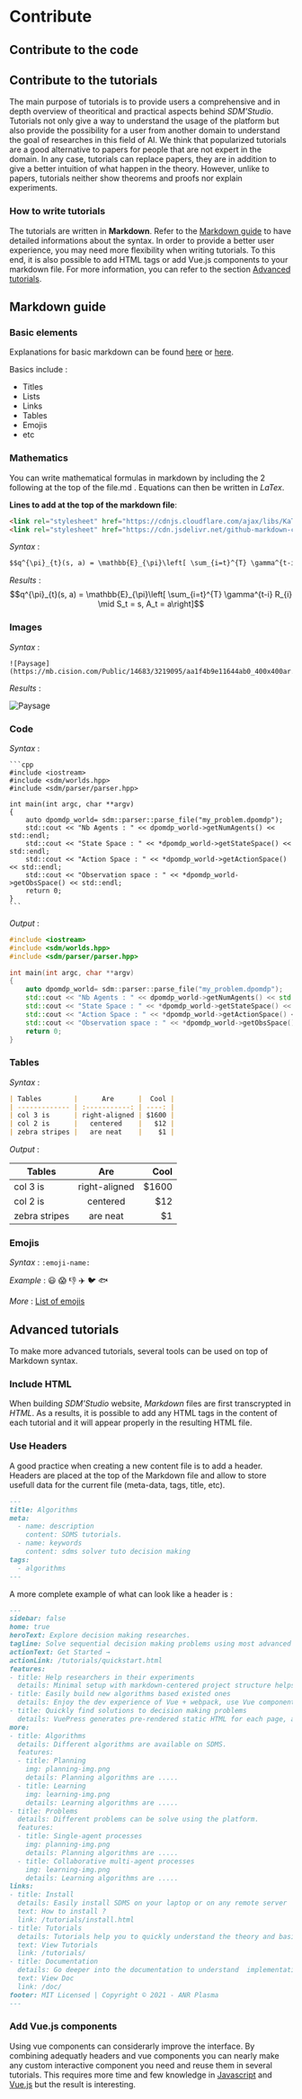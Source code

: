 # Contribute

<link rel="stylesheet" href="https://cdnjs.cloudflare.com/ajax/libs/KaTeX/0.5.1/katex.min.css">
<link rel="stylesheet" href="https://cdn.jsdelivr.net/github-markdown-css/2.2.1/github-markdown.css"/>

## Contribute to the code


## Contribute to the tutorials

The main purpose of tutorials is to provide users a comprehensive and in depth overview of theoritical and practical aspects behind *SDM'Studio*. Tutorials not only give a way to understand the usage of the platform but also provide the possibility for a user from another domain to understand the goal of researches in this field of AI. We think that popularized tutorials are a good alternative to papers for people that are not expert in the domain. In any case, tutorials can replace papers, they are in addition to give a better intuition of what happen in the theory. However, unlike to papers, tutorials neither show theorems and proofs nor explain experiments.

### How to write tutorials

The tutorials are written in **Markdown**. Refer to the [Markdown guide](#markdown-guide) to have detailed informations about the syntax. In order to provide a better user experience, you may need more flexibility when writing tutorials. To this end, it is also possible to add HTML tags or add Vue.js components to your markdown file. For more information, you can refer to the section [Advanced tutorials](#advanced-tutorials).



## Markdown guide
### Basic elements

Explanations for basic markdown can be found [here](https://www.markdownguide.org/basic-syntax/) or [here](https://v1.vuepress.vuejs.org/guide/markdown.html#frontmatter).

Basics include :

- Titles
- Lists
- Links
- Tables
- Emojis
- etc



### Mathematics

You can write mathematical formulas in markdown by including the 2 following at the top of the file.md . Equations can then be written in *LaTex*.

**Lines to add at the top of the markdown file**:
```html
<link rel="stylesheet" href="https://cdnjs.cloudflare.com/ajax/libs/KaTeX/0.5.1/katex.min.css">
<link rel="stylesheet" href="https://cdn.jsdelivr.net/github-markdown-css/2.2.1/github-markdown.css"/>
```

*Syntax* : 
```md
$$q^{\pi}_{t}(s, a) = \mathbb{E}_{\pi}\left[ \sum_{i=t}^{T} \gamma^{t-i} R_{i} \mid S_t = s, A_t = a\right]$$
```

*Results* : 
$$q^{\pi}_{t}(s, a) = \mathbb{E}_{\pi}\left[ \sum_{i=t}^{T} \gamma^{t-i} R_{i} \mid S_t = s, A_t = a\right]$$

### Images

*Syntax* :
```
![Paysage](https://mb.cision.com/Public/14683/3219095/aa1f4b9e11644ab0_400x400ar.jpg)
```

*Results* :

![Paysage](https://mb.cision.com/Public/14683/3219095/aa1f4b9e11644ab0_400x400ar.jpg)

### Code

*Syntax* : 

~~~
```cpp
#include <iostream>
#include <sdm/worlds.hpp>
#include <sdm/parser/parser.hpp>

int main(int argc, char **argv)
{
    auto dpomdp_world= sdm::parser::parse_file("my_problem.dpomdp");
    std::cout << "Nb Agents : " << dpomdp_world->getNumAgents() << std::endl;
    std::cout << "State Space : " << *dpomdp_world->getStateSpace() << std::endl;
    std::cout << "Action Space : " << *dpomdp_world->getActionSpace() << std::endl;
    std::cout << "Observation space : " << *dpomdp_world->getObsSpace() << std::endl;
    return 0;
}
```
~~~

*Output* :

```cpp
#include <iostream>
#include <sdm/worlds.hpp>
#include <sdm/parser/parser.hpp>

int main(int argc, char **argv)
{
    auto dpomdp_world= sdm::parser::parse_file("my_problem.dpomdp");
    std::cout << "Nb Agents : " << dpomdp_world->getNumAgents() << std::endl;
    std::cout << "State Space : " << *dpomdp_world->getStateSpace() << std::endl;
    std::cout << "Action Space : " << *dpomdp_world->getActionSpace() << std::endl;
    std::cout << "Observation space : " << *dpomdp_world->getObsSpace() << std::endl;
    return 0;
}
```

### Tables


*Syntax* : 
```md
| Tables        |      Are      |  Cool |
| ------------- | :-----------: | ----: |
| col 3 is      | right-aligned | $1600 |
| col 2 is      |   centered    |   $12 |
| zebra stripes |   are neat    |    $1 |
```

*Output* :

| Tables        |      Are      |  Cool |
| ------------- | :-----------: | ----: |
| col 3 is      | right-aligned | $1600 |
| col 2 is      |   centered    |   $12 |
| zebra stripes |   are neat    |    $1 |

### Emojis

*Syntax* : `:emoji-name:`

*Example* : :smiley: :scream: :-1: :airplane: :bird: :fish:

*More* : [List of emojis](https://gist.github.com/rxaviers/7360908)


## Advanced tutorials

To make more advanced tutorials, several tools can be used on top of Markdown syntax.

### Include HTML

When building *SDM'Studio* website, *Markdown* files are first transcrypted in *HTML*. As a results, it is possible to add any HTML tags in the  content of each tutorial and it will appear properly in the resulting HTML file. 

### Use Headers

A good practice when creating a new content file is to add a header. Headers are placed at the top of the Markdown file and allow to store usefull data for the current file (meta-data, tags, title, etc). 

```md
---
title: Algorithms
meta:
  - name: description
    content: SDMS tutorials.
  - name: keywords
    content: sdms solver tuto decision making 
tags:
  - algorithms
---
```

A more complete example of what can look like a header is :

```md
---
sidebar: false
home: true
heroText: Explore decision making researches.
tagline: Solve sequential decision making problems using most advanced algorithms in this field. 
actionText: Get Started →
actionLink: /tutorials/quickstart.html
features:
- title: Help researchers in their experiments
  details: Minimal setup with markdown-centered project structure helps you focus on writing.
- title: Easily build new algorithms based existed ones
  details: Enjoy the dev experience of Vue + webpack, use Vue components in markdown, and develop custom themes with Vue.
- title: Quickly find solutions to decision making problems
  details: VuePress generates pre-rendered static HTML for each page, and runs as an SPA once a page is loaded.
more:
- title: Algorithms
  details: Different algorithms are available on SDMS.
  features:
  - title: Planning
    img: planning-img.png
    details: Planning algorithms are .....
  - title: Learning
    img: learning-img.png
    details: Learning algorithms are .....
- title: Problems
  details: Different problems can be solve using the platform.
  features:
  - title: Single-agent processes
    img: planning-img.png
    details: Planning algorithms are .....
  - title: Collaborative multi-agent processes
    img: learning-img.png
    details: Learning algorithms are .....
links:
- title: Install
  details: Easily install SDMS on your laptop or on any remote server
  text: How to install ? 
  link: /tutorials/install.html
- title: Tutorials
  details: Tutorials help you to quickly understand the theory and basic usage of SDMS
  text: View Tutorials 
  link: /tutorials/ 
- title: Documentation
  details: Go deeper into the documentation to understand  implementation details
  text: View Doc 
  link: /doc/ 
footer: MIT Licensed | Copyright © 2021 - ANR Plasma
---
```

### Add Vue.js components

Using vue components can considerarly improve the interface. By combining adequatly headers and vue components you can nearly make any custom interactive component you need and reuse them in several tutorials. This requires more time and few knowledge in [Javascript](https://developer.mozilla.org/fr/docs/Web/JavaScript) and [Vue.js](https://vuejs.org/) but the result is interesting.